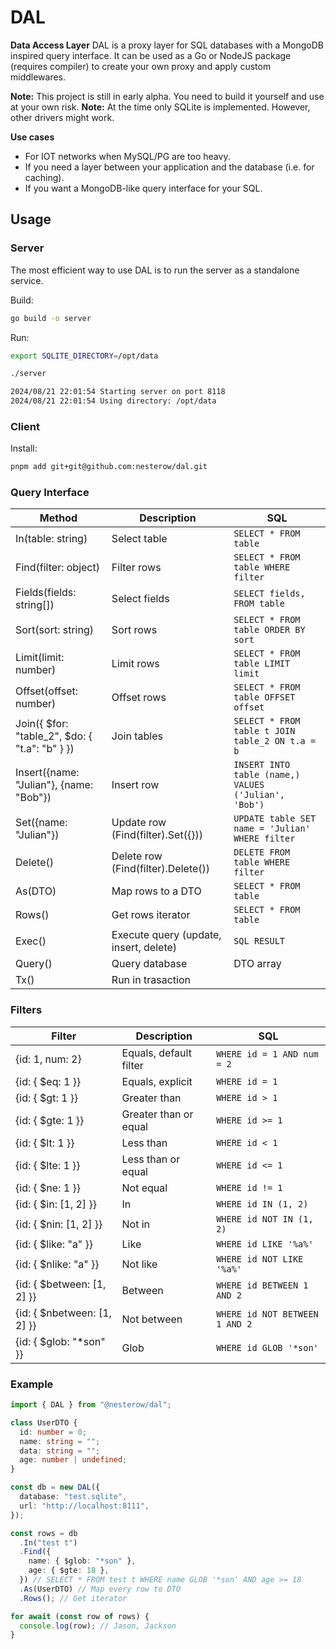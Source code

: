 # DAL

**Data Access Layer**
DAL is a proxy layer for SQL databases with a MongoDB inspired query interface.
It can be used as a Go or NodeJS package (requires compiler) to create your own proxy and apply custom middlewares.

**Note:** This project is still in early alpha. You need to build it yourself and use at your own risk.
**Note:** At the time only SQLite is implemented. However, other drivers might work.

**Use cases**

- For IOT networks when MySQL/PG are too heavy.
- If you need a layer between your application and the database (i.e. for caching).
- If you want a MongoDB-like query interface for your SQL.

## Usage

### Server

The most efficient way to use DAL is to run the server as a standalone service.

Build:

```bash
go build -o server
```

Run:

```bash
export SQLITE_DIRECTORY=/opt/data

./server

2024/08/21 22:01:54 Starting server on port 8118
2024/08/21 22:01:54 Using directory: /opt/data
```

### Client

Install:

```bash
pnpm add git+git@github.com:nesterow/dal.git
```

### Query Interface

| Method                                         | Description                            | SQL                                                  |
| ---------------------------------------------- | -------------------------------------- | ---------------------------------------------------- |
| In(table: string)                              | Select table                           | `SELECT * FROM table`                                |
| Find(filter: object)                           | Filter rows                            | `SELECT * FROM table WHERE filter`                   |
| Fields(fields: string[])                       | Select fields                          | `SELECT fields, FROM table`                          |
| Sort(sort: string)                             | Sort rows                              | `SELECT * FROM table ORDER BY sort`                  |
| Limit(limit: number)                           | Limit rows                             | `SELECT * FROM table LIMIT limit`                    |
| Offset(offset: number)                         | Offset rows                            | `SELECT * FROM table OFFSET offset`                  |
| Join({ $for: "table_2", $do: { "t.a": "b" } }) | Join tables                            | `SELECT * FROM table t JOIN table_2 ON t.a = b`      |
| Insert({name: "Julian"}, {name: "Bob"})        | Insert row                             | `INSERT INTO table (name,) VALUES ('Julian', 'Bob')` |
| Set({name: "Julian"})                          | Update row (Find(filter).Set({}))      | `UPDATE table SET name = 'Julian' WHERE filter`      |
| Delete()                                       | Delete row (Find(filter).Delete())     | `DELETE FROM table WHERE filter`                     |
| As(DTO)                                        | Map rows to a DTO                      | `SELECT * FROM table`                                |
| Rows()                                         | Get rows iterator                      | `SELECT * FROM table`                                |
| Exec()                                         | Execute query (update, insert, delete) | `SQL RESULT`                                         |
| Query()                                        | Query database                         | DTO array                                            |
| Tx()                                           | Run in trasaction                      |                                                      |

### Filters

| Filter                      | Description            | SQL                            |
| --------------------------- | ---------------------- | ------------------------------ |
| {id: 1, num: 2}             | Equals, default filter | `WHERE id = 1 AND num = 2`     |
| {id: { $eq: 1 }}            | Equals, explicit       | `WHERE id = 1`                 |
| {id: { $gt: 1 }}            | Greater than           | `WHERE id > 1`                 |
| {id: { $gte: 1 }}           | Greater than or equal  | `WHERE id >= 1`                |
| {id: { $lt: 1 }}            | Less than              | `WHERE id < 1`                 |
| {id: { $lte: 1 }}           | Less than or equal     | `WHERE id <= 1`                |
| {id: { $ne: 1 }}            | Not equal              | `WHERE id != 1`                |
| {id: { $in: [1, 2] }}       | In                     | `WHERE id IN (1, 2)`           |
| {id: { $nin: [1, 2] }}      | Not in                 | `WHERE id NOT IN (1, 2)`       |
| {id: { $like: "a" }}        | Like                   | `WHERE id LIKE '%a%'`          |
| {id: { $nlike: "a" }}       | Not like               | `WHERE id NOT LIKE '%a%'`      |
| {id: { $between: [1, 2] }}  | Between                | `WHERE id BETWEEN 1 AND 2`     |
| {id: { $nbetween: [1, 2] }} | Not between            | `WHERE id NOT BETWEEN 1 AND 2` |
| {id: { $glob: "\*son" }}    | Glob                   | `WHERE id GLOB '*son'`         |

### Example

```typescript
import { DAL } from "@nesterow/dal";

class UserDTO {
  id: number = 0;
  name: string = "";
  data: string = "";
  age: number | undefined;
}

const db = new DAL({
  database: "test.sqlite",
  url: "http://localhost:8111",
});

const rows = db
  .In("test t")
  .Find({
    name: { $glob: "*son" },
    age: { $gte: 18 },
  }) // SELECT * FROM test t WHERE name GLOB '*son' AND age >= 18
  .As(UserDTO) // Map every row to DTO
  .Rows(); // Get iterator

for await (const row of rows) {
  console.log(row); // Jason, Jackson
}
```
